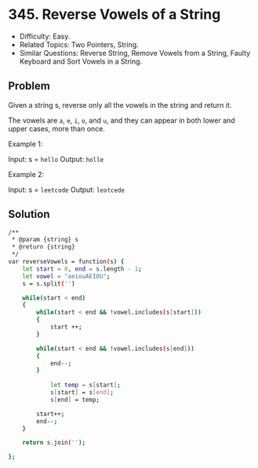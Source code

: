 # 345. Reverse Vowels of a String

- Difficulty: Easy.
- Related Topics: Two Pointers, String.
- Similar Questions: Reverse String, Remove Vowels from a String, Faulty Keyboard and Sort Vowels in a String.

## Problem

Given a string s, reverse only all the vowels in the string and return it.

The vowels are `a`, `e`, `i`, `o`, and `u`, and they can appear in both lower and upper cases, more than once.

 

Example 1:

Input: s = `hello`
Output: `holle`

Example 2:

Input: s = `leetcode`
Output: `leotcede`


## Solution
```bash
/**
 * @param {string} s
 * @return {string}
 */
var reverseVowels = function(s) {
    let start = 0, end = s.length - 1;
    let vowel = "aeiouAEIOU";
    s = s.split('')

    while(start < end)
    {
        while(start < end && !vowel.includes(s[start]))
        {
            start ++;
        }

        while(start < end && !vowel.includes(s[end]))
        {
            end--;
        }
        
            let temp = s[start];
            s[start] = s[end];
            s[end] = temp;

        start++;
        end--;
    }

    return s.join('');

};
